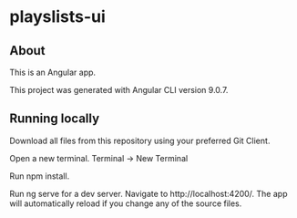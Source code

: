 # playslists-ui


## About
This is an Angular app.

This project was generated with Angular CLI version 9.0.7.

## Running locally
Download all files from this repository using your preferred Git Client.

Open a new terminal. Terminal -> New Terminal

Run npm install.

Run ng serve for a dev server. Navigate to http://localhost:4200/. The app will automatically reload if you change any of the source files.
 
